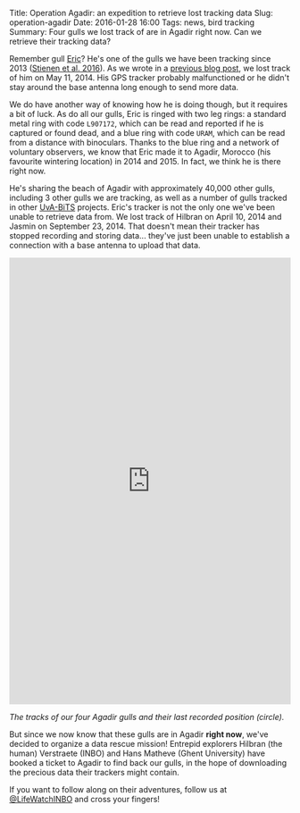 Title: Operation Agadir: an expedition to retrieve lost tracking data
Slug: operation-agadir
Date: 2016-01-28 16:00
Tags: news, bird tracking
Summary: Four gulls we lost track of are in Agadir right now. Can we retrieve their tracking data?

Remember gull [Eric]({filename}tracking-eric.md)? He's one of the gulls we have been tracking since 2013 ([Stienen et al. 2016](http://doi.org/10.3897/zookeys.555.6173)). As we wrote in a [previous blog post]({filename}gull-migration-data.md), we lost track of him on May 11, 2014. His GPS tracker probably malfunctioned or he didn't stay around the base antenna long enough to send more data.

We do have another way of knowing how he is doing though, but it requires a bit of luck. As do all our gulls, Eric is ringed with two leg rings: a standard metal ring with code `L907172`, which can be read and reported if he is captured or found dead, and a blue ring with code `URAM`, which can be read from a distance with binoculars. Thanks to the blue ring and a network of voluntary observers, we know that Eric made it to Agadir, Morocco (his favourite wintering location) in 2014 and 2015. In fact, we think he is there right now.

He's sharing the beach of Agadir with approximately 40,000 other gulls, including 3 other gulls we are tracking, as well as a number of gulls tracked in other [UvA-BiTS](http://www.uva-bits.nl/) projects. Eric's tracker is not the only one we've been unable to retrieve data from. We lost track of Hilbran on April 10, 2014 and Jasmin on September 23, 2014. That doesn't mean their tracker has stopped recording and storing data... they've just been unable to establish a connection with a base antenna to upload that data.

<iframe width="100%" height="800" frameborder="0" src="https://inbo.cartodb.com/u/lifewatch/viz/6a22a626-c509-11e5-8ec2-0e674067d321/embed_map" allowfullscreen webkitallowfullscreen mozallowfullscreen oallowfullscreen msallowfullscreen></iframe>

*The tracks of our four Agadir gulls and their last recorded position (circle).*

But since we now know that these gulls are in Agadir **right now**, we've decided to organize a data rescue mission! Entrepid explorers Hilbran (the human) Verstraete (INBO) and Hans Matheve (Ghent University) have booked a ticket to Agadir to find back our gulls, in the hope of downloading the precious data their trackers might contain.

If you want to follow along on their adventures, follow us at [@LifeWatchINBO](https://twitter.com/LifeWatchINBO) and cross your fingers!

